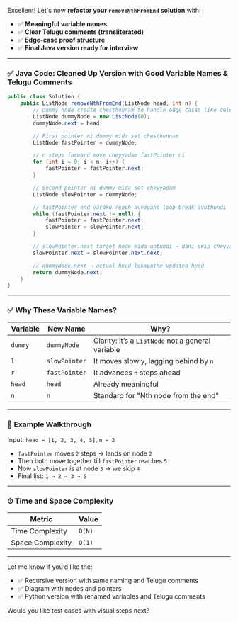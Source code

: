 Excellent! Let's now **refactor your `removeNthFromEnd` solution** with:

* ✅ **Meaningful variable names**
* ✅ **Clear Telugu comments (transliterated)**
* ✅ **Edge-case proof structure**
* ✅ **Final Java version ready for interview**

---

### ✅ Java Code: Cleaned Up Version with Good Variable Names & Telugu Comments

```java
public class Solution {
    public ListNode removeNthFromEnd(ListNode head, int n) {
        // Dummy node create chesthunnam to handle edge cases like deleting head node
        ListNode dummyNode = new ListNode(0);
        dummyNode.next = head;

        // First pointer ni dummy mida set chesthunnam
        ListNode fastPointer = dummyNode;

        // n steps forward move cheyyadam fastPointer ni
        for (int i = 0; i < n; i++) {
            fastPointer = fastPointer.next;
        }

        // Second pointer ni dummy mida set cheyyadam
        ListNode slowPointer = dummyNode;

        // fastPointer end varaku reach avvagane loop break avuthundi
        while (fastPointer.next != null) {
            fastPointer = fastPointer.next;
            slowPointer = slowPointer.next;
        }

        // slowPointer.next target node mida untundi → dani skip cheyyadam
        slowPointer.next = slowPointer.next.next;

        // dummyNode.next → actual head lekapothe updated head
        return dummyNode.next;
    }
}
```

---

### ✅ Why These Variable Names?

| Variable | New Name      | Why?                                              |
| -------- | ------------- | ------------------------------------------------- |
| `dummy`  | `dummyNode`   | Clarity: it’s a `ListNode` not a general variable |
| `l`      | `slowPointer` | It moves slowly, lagging behind by `n`            |
| `r`      | `fastPointer` | It advances `n` steps ahead                       |
| `head`   | `head`        | Already meaningful                                |
| `n`      | `n`           | Standard for "Nth node from the end"              |

---

### 🧠 Example Walkthrough

Input: `head = [1, 2, 3, 4, 5]`, `n = 2`

* `fastPointer` moves `2` steps → lands on node `2`
* Then both move together till `fastPointer` reaches `5`
* Now `slowPointer` is at node `3` → we skip `4`
* Final list: `1 → 2 → 3 → 5`

---

### ⏱ Time and Space Complexity

| Metric           | Value  |
| ---------------- | ------ |
| Time Complexity  | `O(N)` |
| Space Complexity | `O(1)` |

---

Let me know if you’d like the:

* ✅ Recursive version with same naming and Telugu comments
* ✅ Diagram with nodes and pointers
* ✅ Python version with renamed variables and Telugu comments

Would you like test cases with visual steps next?
